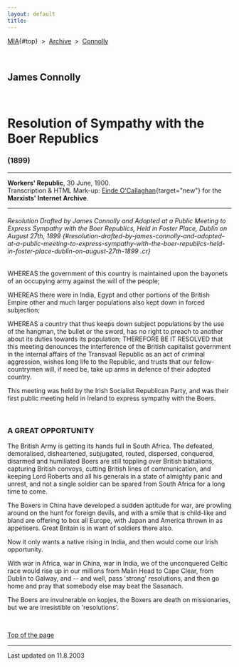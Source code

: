 ```yaml
---
layout: default
title: 
---
```

[MIA](../../../../index.htm){#top}  \> 
[Archive](../../../index.htm)  \>  [Connolly](../../index.htm)

 

## James Connolly

 

# Resolution of Sympathy with the Boer Republics

### (1899)

------------------------------------------------------------------------

**Workers' Republic**, 30 June, 1900.\
Transcription & HTML Mark-up: [Einde
O'Callaghan](../../../../admin/volunteers/biographies/eocallaghan.htm){target="new"}
for the **Marxists' Internet Archive**.

------------------------------------------------------------------------

###### Resolution Drafted by James Connolly and Adopted at a Public Meeting to Express Sympathy with the Boer Republics, Held in Foster Place, Dublin on August 27th, 1899 {#resolution-drafted-by-james-connolly-and-adopted-at-a-public-meeting-to-express-sympathy-with-the-boer-republics-held-in-foster-place-dublin-on-august-27th-1899 .cr}

WHEREAS the government of this country is maintained upon the bayonets
of an occupying army against the will of the people;

WHEREAS there were in India, Egypt and other portions of the British
Empire other and much larger populations also kept down in forced
subjection;

WHEREAS a country that thus keeps down subject populations by the use of
the hangman, the bullet or the sword, has no right to preach to another
about its duties towards its population; THEREFORE BE IT RESOLVED that
this meeting denounces the interference of the British capitalist
government in the internal affairs of the Transvaal Republic as an act
of criminal aggression, wishes long life to the Republic, and trusts
that our fellow-countrymen will, if need be, take up arms in defence of
their adopted country.

This meeting was held by the Irish Socialist Republican Party, and was
their first public meeting held in Ireland to express sympathy with the
Boers.

 

### A GREAT OPPORTUNITY

The British Army is getting its hands full in South Africa. The
defeated, demoralised, disheartened, subjugated, routed, dispersed,
conquered, disarmed and humiliated Boers are still toppling over British
battalions, capturing British convoys, cutting British lines of
communication, and keeping Lord Roberts and all his generals in a state
of almighty panic and unrest, and not a single soldier can be spared
from South Africa for a long time to come.

The Boxers in China have developed a sudden aptitude for war, are
prowling around on the hunt for foreign devils, and with a smile that is
child-like and bland are offering to box all Europe, with Japan and
America thrown in as appetisers. Great Britain is in want of soldiers
there also.

Now it only wants a native rising in India, and then would come our
Irish opportunity.

With war in Africa, war in China, war in India, we of the unconquered
Celtic race would rise up in our millions from Malin Head to Cape Clear,
from Dublin to Galway, and -- and well, pass 'strong' resolutions, and
then go home and pray that somebody else may beat the Sasanach.

The Boers are invulnerable on kopjes, the Boxers are death on
missionaries, but we are irresistible on 'resolutions'.

 

[Top of the page](#top)

------------------------------------------------------------------------

Last updated on 11.8.2003
